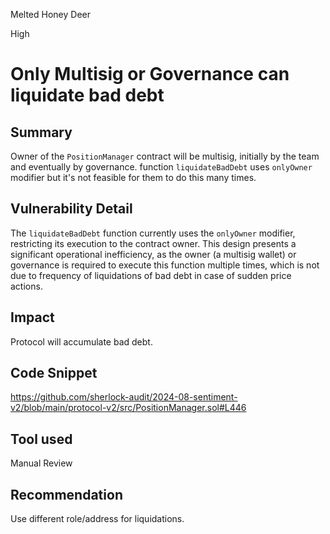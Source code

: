 Melted Honey Deer

High

# Only Multisig or Governance can liquidate bad debt

## Summary
Owner of the `PositionManager` contract will be multisig, initially by the team and eventually by governance. function `liquidateBadDebt` uses `onlyOwner` modifier but it's not feasible for them to do this many times. 

## Vulnerability Detail
The `liquidateBadDebt` function currently uses the `onlyOwner` modifier, restricting its execution to the contract owner. This design presents a significant operational inefficiency, as the owner (a multisig wallet) or governance is required to execute this function multiple times, which is not due to frequency of liquidations of bad debt in case of sudden price actions.


## Impact
Protocol will accumulate bad debt. 

## Code Snippet
https://github.com/sherlock-audit/2024-08-sentiment-v2/blob/main/protocol-v2/src/PositionManager.sol#L446

## Tool used

Manual Review

## Recommendation
Use different role/address for liquidations.